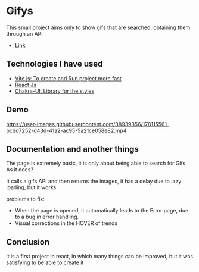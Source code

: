 # Gifys

This small project aims only to show gifs that are searched, obtaining them through an API
- [Link](danielojeda25.github.io/gifys/)
## Technologies I have used

 - [Vite js: To create and Run project more fast](https://vitejs.dev/)
 - [React Js](https://es.reactjs.org/)
 - [Chakra-UI: Library for the styles](https://chakra-ui.com/)

## Demo

https://user-images.githubusercontent.com/88939356/178115561-bcdd7252-d43d-41a2-ac95-5a21ce058e82.mp4


## Documentation and another things

The page is extremely basic, it is only about being able to search for Gifs.
As it does?

It calls a gifs API and then returns the images, it has a delay due to lazy loading, but it works.

problems to fix:

- When the page is opened, it automatically leads to the Error page, due to a bug in error handling.
- Visual corrections in the HOVER of trends


## Conclusion

it is a first project in react, in which many things can be improved, but it was satisfying to be able to create it





